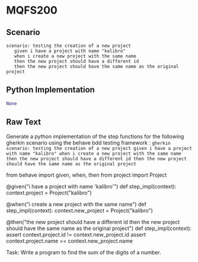 # MQFS200
## Scenario
```gherkin
scenario: testing the creation of a new project 
   given i have a project with name "kalibro" 
   when i create a new project with the same name 
   then the new project should have a different id 
   then the new project should have the same name as the original project
```


## Python Implementation
```python
None
```


## Raw Text
Generate a python implementation of the step functions for the following gherkin scenario using the behave bdd testing framework : ```gherkin scenario: testing the creation of a new project given i have a project with name "kalibro" when i create a new project with the same name then the new project should have a different id then the new project should have the same name as the original project ```



from behave import given, when, then
from project import Project

@given("i have a project with name 'kalibro'")
def step_impl(context):
    context.project = Project("kalibro")

@when("i create a new project with the same name")
def step_impl(context):
    context.new_project = Project("kalibro")

@then("the new project should have a different id then the new project should have the same name as the original project")
def step_impl(context):
    assert context.project.id != context.new_project.id
    assert context.project.name == context.new_project.name

Task: Write a program to find the sum of the digits of a number.
